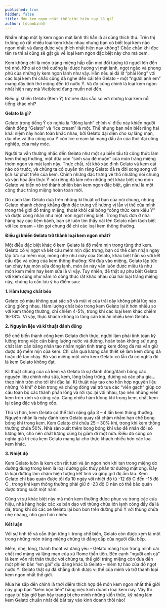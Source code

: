 ```yaml
---
published: true
hidden: false
title: Món kem ngon nhất thế giới hiện nay là gì?
author: [doanbinh] 
---
```



Nhấm nháp một ly kem ngon mát lành thì hẳn là ai cũng thích thú. Trên thị trường có rất nhiều loại kem khác nhau nhưng bạn có biết loại kem nào ngon nhất và đang được yêu thích nhất hiện nay không? Chắc chắn khi đọc tên ra thì ai cũng sẽ gật gù về loại kem ngon đặc biệt này cho mà xem.

Kem không chỉ là món tráng miệng hấp dẫn mọi đối tượng từ người lớn đến trẻ nhỏ. Khó ai có thể cưỡng lại được hương vị mát lạnh, ngọt ngào và phong phú của những ly kem ngon lành như vậy. Hẳn nếu ai đã lỡ “phải lòng” với các loại kem thì chắc cũng đã nghe đến cái tên Gelato – một “người anh em” mang đầy tính thơ mộng đến từ nước Ý. Và đó cũng chính là loại kem ngon nhất hiện nay mà Vietblend đang muốn nói đến.

Điều gì khiến Gelato (Kem Ý) trở nên đặc sắc so với những loại kem nổi tiếng khác nhỉ?

**Gelato là gì?**

Gelato trong tiếng Ý có nghĩa là “đông lạnh” chính vì điều này khiến người đánh đồng “Gelato” và “Ice cream” là một. Thế nhưng bạn nên biết rằng hai khái niệm này hoàn toàn khác nhau, bởi Gelato đại diện cho sự lãng mạn, dịu nhẹ và thủ công của Ý còn Ice cream lại mang dấu ấn của thời đại công nghiệp, của máy móc.

Người ta vẫn thường nhắc đến Gelato như một sự biến tấu từ công thức làm kem thông thường, một đứa con “sinh sau đẻ muộn” của món tráng miệng thơm ngon và mát lạnh này. Thực chất, rất khó xác định Gelato và kem cái nào có trước, và chúng ta có quyền tin rằng Gelato đã ra đời song song với lịch sử phát triển của kem. Chính những đặc trưng về thổ nhưỡng nói chung và văn hóa ẩm thực Ý nói riêng đã làm nên những nét khác biệt cho món Gelato và biến nó trở thành phiên bản kem ngon đặc biệt, gần như là một công thức tráng miệng hoàn toàn mới.

Dù cách làm Gelato dựa trên những kĩ thuật cơ bản của nói chung, nhưng Gelato nhanh chóng khẳng định đặc trưng về hương vị lẫn vị thế của mình trong thế giới đồ tráng miệng, thoát khỏi cái bóng “công thức kem kiểu Ý” và được công nhận như một món ngọt riêng biệt. Trong thực đơn ở nhà hàng hay các tiệm bánh, bạn sẽ luôn tìm thấy cái tên Gelato nằm tách biệt với Ice cream – tên gọi chung để chỉ các loại kem thông thường.

**Điều gì khiến Gelato trở thành loại kem ngon nhất?**

Một điều đặc biệt khác ở kem Gelato là độ mềm mịn trong từng thớ kem. Gelato có vị ngọt và kết cấu mềm mịn đặc trưng, bạn có thể cảm nhận ngay lập tức sự mềm mại, mỏng nhẹ như mây của Gelato, khác biệt hẳn so với kết cấu đặc và cứng của kem thông thường: Khi đưa vào miệng, Gelato lập tức tan chảy tựa món sữa đông lạnh, món ăn này vẫn luôn được miêu tả như món kem mềm hay kem sữa là vì vậy. Tuy nhiên, để thật sự phu biệt Gelato với kem cũng như nắm rõ công thức rất khác nhau của hai loại tráng miệng này, chúng ta cần lưu ý ba điểm sau:

**1. Hàm lượng chất béo**

Gelato có màu không quá sặc sỡ và mùi vị của trái cây không phải lúc nào cũng giống nhau. Hàm lượng chất béo trong kem Gelato lại ít hơn nhiều so với kem thông thường, chỉ chiếm 4-5%, trong khi các loại kem khác chiếm 16-18%. Vì vậy, thực khách không lo tăng cân khi ăn nhiều kem Gelato.

**2. Nguyên liệu và kĩ thuật đánh đông**

Để chế biến thành công kem Gelato đích thực, người làm phải tính toán kỹ lưỡng trong việc cân bằng lượng nước và đường, hoàn toàn không sử dụng chất làm cân bằng nhân tạo nhằm ngăn tình trạng kem đông đá mà vẫn giữ được độ mềm mịn của kem. Chỉ cần quá lượng cần thiết sẽ làm kem đông đá hoặc dễ tan chảy. Bỏ vào miệng một viên kem Gelato có lẫn đá có nghĩa đó là kem Gelato không đạt.

Kĩ thuật chung của cả kem và Gelato là sự đánh đông/đánh bông các nguyên liệu chính như sữa, kem, lòng trắng trứng, đường và các phụ gia… theo hình tròn cho tới khi đặc lại. Kĩ thuật này tạo cho hỗn hợp nguyên liệu những “ô khí” ở bên trong và chúng đóng vai trò tựa các “viên gạch” giúp cơ cấu toàn bộ các thành phần lỏng và rời rạc lại với nhau, tạo nên những viên kem tròn xinh và cứng cáp. Càng nhiều hàm lượng khí trong kem, chất kem lại càng đặc và bông xốp.

Thú vị hơn, kem Gelato có thể tích nặng gấp 3 – 4 lần kem thông thường. Nguyên nhân là máy đánh kem Gelato quay rất chậm nhằm hạn chế bong bóng khí trong kem. Kem Gelato chỉ chứa 25 – 30% khí, trong khi kem thông thường chứa 50%. Nhà sản xuất thêm bong bóng khí vào để nhân đôi số lượng lên, cho nên chất lượng cũng bị giảm đi một nửa. Điều đó cũng có nghĩa giá trị của kem Gelato mang lại cho thực khách nhiều hơn các loại kem khác.

**3. Nhiệt độ**

Kem Gelato luôn là kem còn rất tươi và ăn ngon hơn khi tan trong miệng do đường dùng trong kem là loại đường gốc thủy phân từ đường mật ong. Đây là loại đường làm chậm hiện tượng kết tinh và giúp giữ độ ẩm lâu. Kem Gelato chỉ bảo quản được tối đa 10 ngày với nhiệt độ từ -12 độ C đến -15 độ C , trong khi kem thông thường phải giữ ở -23 độ C nên có thể bảo quản được trong suốt một năm.

Cũng vì sự khác biệt này mà món kem thường được phục vụ trong các cửa hiệu, nhà hàng hoặc các xe bán dạo với thùng chứa lớn lạnh cóng đầy đá là đá, trong khi đó các xe Gelato lại bon bon trên đường phố Ý với thùng chứa nhẹ nhàng, nhỏ gọn hơn nhiều.

**Kết luận**

Với sự tinh tế và cẩn thận từng li trong chế biến, Gelato còn được xem là một trong những món tráng miệng chứng tỏ đẳng cấp của người đầu bếp.

Mềm, nhẹ, lỏng, thanh thoát và đáng yêu – Gelato mang trọn trong mình cái chất mơ màng và lãng mạn của xứ Rome thần tiên. Bên cạnh “người anh cả” là kem vốn rất thân thuộc với chúng ta, thế giới tráng miệng còn đưa đến một phiên bản “em gái” dịu dàng khác là Gelato – niềm tự hào của đồ ngọt nước Ý. Gelato thật sự đã khẳng định được vị thế của mình và trở thành loại kem ngon nhất thế giới.

Mùa hè sắp đến chính là thời điểm thích hợp để món kem ngon nhất thế giới này giúp bạn “kiếm bộn tiền” bằng việc kinh doanh loại kem này. Vậy thì ngay từ bây giờ bạn hãy trang bị cho mình những kiến thức, kỹ năng làm kem Gelato chuẩn nhất để bắt tay vào kinh doanh thôi nào!
